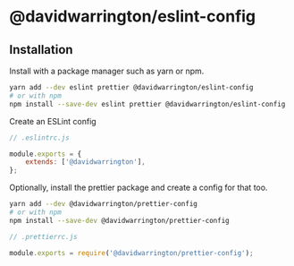 # @davidwarrington/eslint-config

## Installation
Install with a package manager such as yarn or npm.
```bash
yarn add --dev eslint prettier @davidwarrington/eslint-config
# or with npm
npm install --save-dev eslint prettier @davidwarrington/eslint-config
```

Create an ESLint config
```js
// .eslintrc.js

module.exports = {
    extends: ['@davidwarrington'],
};
```

Optionally, install the prettier package and create a config for that too.
```bash
yarn add --dev @davidwarrington/prettier-config
# or with npm
npm install --save-dev @davidwarrington/prettier-config
```

```js
// .prettierrc.js

module.exports = require('@davidwarrington/prettier-config');
```
